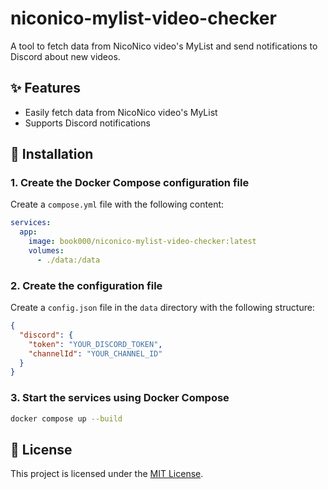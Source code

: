 # niconico-mylist-video-checker

A tool to fetch data from NicoNico video's MyList and send notifications to Discord about new videos.

## ✨ Features

- Easily fetch data from NicoNico video's MyList
- Supports Discord notifications

## 🚀 Installation

### 1. Create the Docker Compose configuration file

Create a `compose.yml` file with the following content:

```yaml
services:
  app:
    image: book000/niconico-mylist-video-checker:latest
    volumes:
      - ./data:/data
```

### 2. Create the configuration file

Create a `config.json` file in the `data` directory with the following structure:

```json
{
  "discord": {
    "token": "YOUR_DISCORD_TOKEN",
    "channelId": "YOUR_CHANNEL_ID"
  }
}
```

### 3. Start the services using Docker Compose

```bash
docker compose up --build
```

## 📑 License

This project is licensed under the [MIT License](LICENSE).
